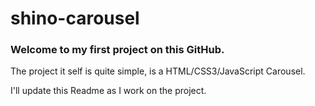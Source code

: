 # shino-carousel

### Welcome to my first project on this GitHub.

The project it self is quite simple, is a HTML/CSS3/JavaScript Carousel.

I'll update this Readme as I work on the project.
